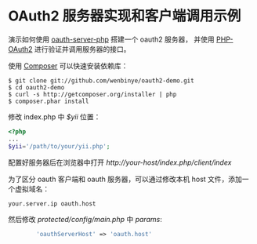 OAuth2 服务器实现和客户端调用示例
==========

演示如何使用 [oauth-server-php][oauth-server-php] 搭建一个 oauth2 服务器，
并使用 [PHP-OAuth2][PHP-OAuth2] 进行验证并调用服务器的接口。

使用 [Composer][Composer] 可以快速安装依赖库：

    $ git clone git://github.com/wenbinye/oauth2-demo.git
    $ cd oauth2-demo
    $ curl -s http://getcomposer.org/installer | php
    $ composer.phar install

修改 index.php 中 *$yii* 位置：

```php
<?php
...
$yii='/path/to/your/yii.php';
```

配置好服务器后在浏览器中打开 *http://your-host/index.php/client/index*

为了区分 oauth 客户端和 oauth 服务器，可以通过修改本机 host 文件，添加一个虚拟域名：

    your.server.ip oauth.host
    
然后修改 *protected/config/main.php* 中 *params*:
```php
        'oauthServerHost' => 'oauth.host'
```

[Composer]: http://getcomposer.org/
[oauth-server-php]: https://github.com/bshaffer/oauth2-server-php
[PHP-OAuth2]: https://github.com/adoy/PHP-OAuth2
